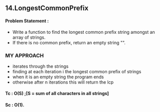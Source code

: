 ## 14.LongestCommonPrefix


#### Problem Statement : 
- Write a function to find the longest common prefix string amongst an array of strings.
- If there is no common prefix, return an empty string "".

### MY APPROACH
*  iterates through the strings
* finding at each iteration i the longest common prefix of strings
* when it is an empty string the program ends
* otherwise after n iterations this will return the lcp


#### Tc : O(S) ;[S = sum of all characters in all strings]
#### Sc : O(1).